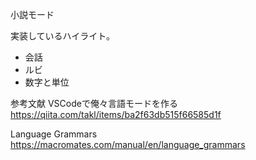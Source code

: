 
小説モード

実装しているハイライト。
- 会話
- ルビ
- 数字と単位


参考文献
VSCodeで俺々言語モードを作る
https://qiita.com/takl/items/ba2f63db515f66585d1f

Language Grammars
https://macromates.com/manual/en/language_grammars